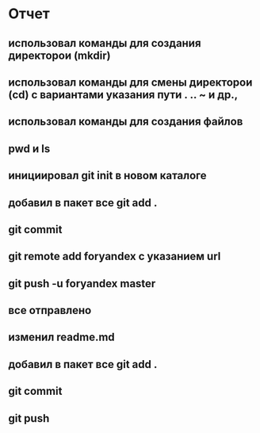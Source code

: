# Отчет

## использовал команды для создания директорои (mkdir)
## использовал команды для смены директорои (cd) с вариантами указания пути . .. ~ и др., 
## использовал команды для создания файлов
## pwd и ls

## инициировал git init в новом каталоге
## добавил в пакет все git add .
## git commit

## git remote add foryandex с указанием url 
## git push -u foryandex master

## все отправлено

## изменил readme.md
## добавил в пакет все git add .
## git commit
## git push
 

